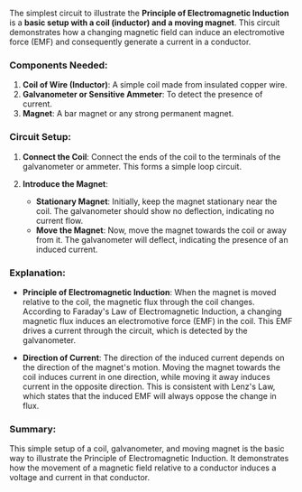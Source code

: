 The simplest circuit to illustrate the **Principle of Electromagnetic Induction** is a **basic setup with a coil (inductor) and a moving magnet**. This circuit demonstrates how a changing magnetic field can induce an electromotive force (EMF) and consequently generate a current in a conductor.

### Components Needed:
1. **Coil of Wire (Inductor)**: A simple coil made from insulated copper wire.
2. **Galvanometer or Sensitive Ammeter**: To detect the presence of current.
3. **Magnet**: A bar magnet or any strong permanent magnet.

### Circuit Setup:

1. **Connect the Coil**: Connect the ends of the coil to the terminals of the galvanometer or ammeter. This forms a simple loop circuit.

2. **Introduce the Magnet**: 
   - **Stationary Magnet**: Initially, keep the magnet stationary near the coil. The galvanometer should show no deflection, indicating no current flow.
   - **Move the Magnet**: Now, move the magnet towards the coil or away from it. The galvanometer will deflect, indicating the presence of an induced current.

### Explanation:

- **Principle of Electromagnetic Induction**: When the magnet is moved relative to the coil, the magnetic flux through the coil changes. According to Faraday's Law of Electromagnetic Induction, a changing magnetic flux induces an electromotive force (EMF) in the coil. This EMF drives a current through the circuit, which is detected by the galvanometer.

- **Direction of Current**: The direction of the induced current depends on the direction of the magnet's motion. Moving the magnet towards the coil induces current in one direction, while moving it away induces current in the opposite direction. This is consistent with Lenz's Law, which states that the induced EMF will always oppose the change in flux.

### Summary:
This simple setup of a coil, galvanometer, and moving magnet is the basic way to illustrate the Principle of Electromagnetic Induction. It demonstrates how the movement of a magnetic field relative to a conductor induces a voltage and current in that conductor.
